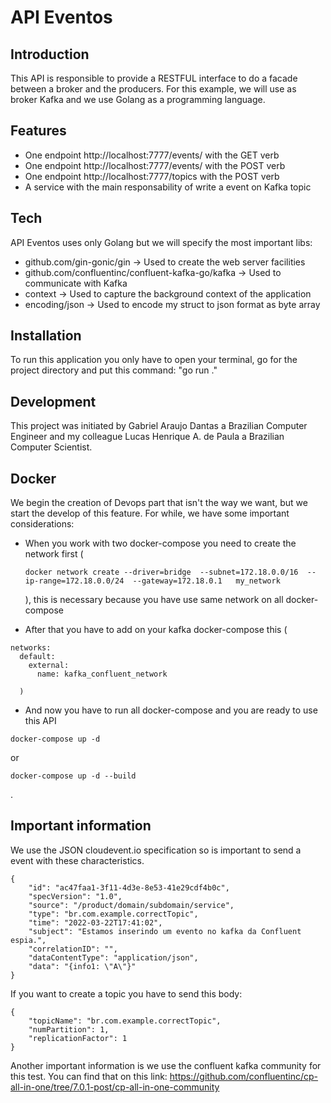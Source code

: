 # API Eventos
## Introduction

This API is responsible to provide a RESTFUL interface to do a facade between a broker and the producers.
For this example, we will use as broker Kafka and we use Golang as a programming language.

## Features

- One endpoint http://localhost:7777/events/ with the GET verb
- One endpoint http://localhost:7777/events/ with the POST verb
- One endpoint http://localhost:7777/topics with the POST verb
- A service with the main responsability of write a event on Kafka topic

## Tech

API Eventos uses only Golang but we will specify the most important libs:

- github.com/gin-gonic/gin -> Used to create the web server facilities
- github.com/confluentinc/confluent-kafka-go/kafka -> Used to communicate with Kafka
- context -> Used to capture the background context of the application
- encoding/json -> Used to encode my struct to json format as byte array

## Installation

To run this application you only have to open your terminal, go for the project directory and put this command:
"go run ."

## Development

This project was initiated by Gabriel Araujo Dantas a Brazilian Computer Engineer and my colleague Lucas Henrique A. de Paula a Brazilian Computer Scientist.

## Docker

We begin the creation of Devops part that isn't the way we want, but we start the develop of this feature. For while, we have some important considerations:

- When you work with two docker-compose you need to create the network first (
  ```
  docker network create --driver=bridge  --subnet=172.18.0.0/16  --ip-range=172.18.0.0/24  --gateway=172.18.0.1   my_network
  ```
  ), this is necessary because you have use same network on all docker-compose
  
- After that you have to add on your kafka docker-compose this (
```
networks: 
  default: 
    external: 
      name: kafka_confluent_network
```
      )
- And now you have to run all docker-compose and you are ready to use this API
```
docker-compose up -d
```
or
```
docker-compose up -d --build
```
.

## Important information

We use the JSON cloudevent.io specification so is important to send a event with these characteristics.
```
{
    "id": "ac47faa1-3f11-4d3e-8e53-41e29cdf4b0c", 
    "specVersion": "1.0", 
    "source": "/product/domain/subdomain/service", 
    "type": "br.com.example.correctTopic", 
    "time": "2022-03-22T17:41:02",
    "subject": "Estamos inserindo um evento no kafka da Confluent espia.", 
    "correlationID": "", 
    "dataContentType": "application/json", 
    "data": "{info1: \"A\"}"
}
```

If you want to create a topic you have to send this body:

```
{
    "topicName": "br.com.example.correctTopic",
    "numPartition": 1,
    "replicationFactor": 1
}
```

Another important information is we use the confluent kafka community for this test. You can find that on this link: https://github.com/confluentinc/cp-all-in-one/tree/7.0.1-post/cp-all-in-one-community 
